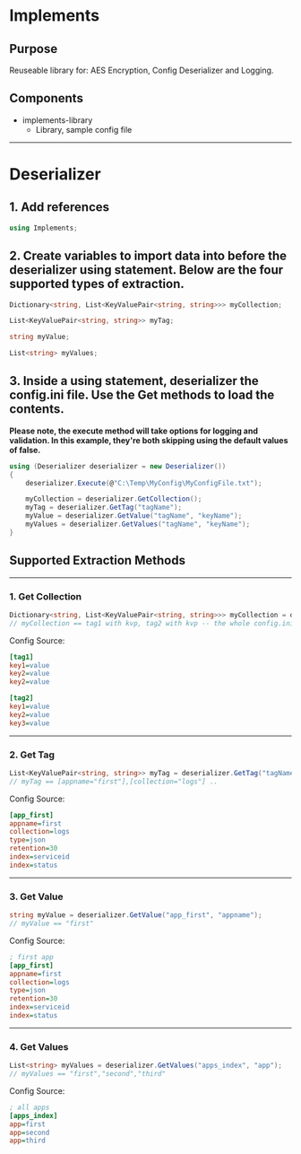 # Implements

## Purpose
Reuseable library for: AES Encryption, Config Deserializer and Logging.

## Components
- implements-library
    - Library, sample config file

---

# Deserializer
## 1. Add references

```csharp
using Implements;
```

## 2. Create variables to import data into before the deserializer using statement. Below are the four supported types of extraction.

```csharp
Dictionary<string, List<KeyValuePair<string, string>>> myCollection;

List<KeyValuePair<string, string>> myTag;

string myValue;

List<string> myValues;
```

## 3. Inside a using statement, deserializer the config.ini file. Use the Get methods to load the contents. 

**Please note, the __execute__ method will take options for logging and validation. In this example, they're both skipping using the default values of false.**

```csharp
using (Deserializer deserializer = new Deserializer())
{
    deserializer.Execute(@"C:\Temp\MyConfig\MyConfigFile.txt");

    myCollection = deserializer.GetCollection();
    myTag = deserializer.GetTag("tagName");
    myValue = deserializer.GetValue("tagName", "keyName");
    myValues = deserializer.GetValues("tagName", "keyName");
}
```

## Supported Extraction Methods

---

### 1. Get Collection

```csharp
Dictionary<string, List<KeyValuePair<string, string>>> myCollection = deserializer.GetCollection();
// myCollection == tag1 with kvp, tag2 with kvp -- the whole config.ini file ..
```

Config Source:

```ini
[tag1]
key1=value
key2=value
key2=value

[tag2]
key1=value
key2=value
key3=value
```

---

### 2. Get Tag

```csharp
List<KeyValuePair<string, string>> myTag = deserializer.GetTag("tagName");
// myTag == [appname="first"],[collection="logs"] ..
```

Config Source:

```ini
[app_first]
appname=first
collection=logs
type=json
retention=30
index=serviceid
index=status
```

---

### 3. Get Value

```csharp
string myValue = deserializer.GetValue("app_first", "appname");
// myValue == "first"
```

Config Source:

```ini
; first app
[app_first]
appname=first
collection=logs
type=json
retention=30
index=serviceid
index=status
```

---

### 4. Get Values

```csharp
List<string> myValues = deserializer.GetValues("apps_index", "app");
// myValues == "first","second","third"
```

Config Source:

```ini
; all apps
[apps_index]
app=first
app=second
app=third
```